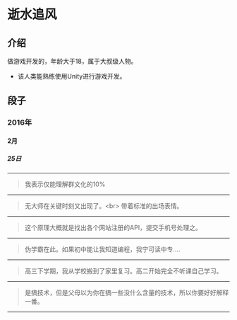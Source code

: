 # 逝水追风

## 介绍
做游戏开发的，年龄大于18，属于大叔级人物。
+ 该人类能熟练使用Unity进行游戏开发。

## 段子

### 2016年

#### 2月

##### 25日

---
> 我表示仅能理解群文化的10%

---
> 无大师在关键时刻又出现了。<br\>
带着标准的出场表情。

---
> 这个原理大概就是找出各个网站注册的API，提交手机号处理之。

---
> 伪学霸在此。如果初中能让我知道编程，我宁可读中专....

---
> 高三下学期，我从学校搬到了家里复习。高二开始完全不听课自己学习。

---
> 是搞技术，但是父母以为你在搞一些没什么含量的技术，所以你要好好解释一番。

---